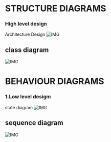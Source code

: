 

# STRUCTURE  DIAGRAMS
 ### High level design
 Architecture Design
![IMG](https://user-images.githubusercontent.com/66019753/109776906-1c959300-7c29-11eb-8a4b-e8c1bef0bb79.png)
## class diagram
![IMG](https://encrypted-tbn0.gstatic.com/images?q=tbn:ANd9GcS0f8Aw-wz8JFlZfmM7YK4CWzJKvwHbN2T65w&usqp=CAU)


# BEHAVIOUR DIAGRAMS
 ### 1.Low level desigm
 state diagram
 ![IMG](https://camo.githubusercontent.com/86b27df7b5770f8e273bd8a99c53404e09fb9810a58dff315021848be3634084/68747470733a2f2f73332e616d617a6f6e6177732e636f6d2f6769746875622d7265736f75726365732d6170742f534d5f466c6f7743686172742e706e67)
 ## sequence diagram
 ![IMG](http://4.bp.blogspot.com/-byGZ3E3j1Qk/T26v45u_2BI/AAAAAAAAAM8/sW1qJ9iuqfI/s1600/uml+sequence+diagram+for+library+mgmt+issue+book.JPG)

